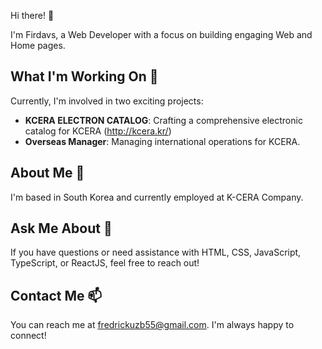 Hi there! 👋

I'm Firdavs, a Web Developer with a focus on building engaging Web and Home pages.

## What I'm Working On 🔭

Currently, I'm involved in two exciting projects:
- **KCERA ELECTRON CATALOG**: Crafting a comprehensive electronic catalog for KCERA  (http://kcera.kr/)
- **Overseas Manager**: Managing international operations for KCERA.

## About Me 🌱

I'm based in South Korea and currently employed at K-CERA Company.

## Ask Me About 💬

If you have questions or need assistance with HTML, CSS, JavaScript, TypeScript, or ReactJS, feel free to reach out!

## Contact Me 📫

You can reach me at fredrickuzb55@gmail.com. I'm always happy to connect!
